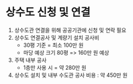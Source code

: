 # 상수도 신청 및 연결
 1. 상수도관 연결을 위해 공공기관에 신청 및 연락 필요
 2. 상수도 연결공사 및 계량기 설치 공사비
    * 30평 기준 = 최소 100만 원
    * 마당 예상 크기 80평 => 160만 원 예상
 3. 주택 내부 공사
    * 1층만 사용 시 = 약 280만 원
 4. 상수도 설치 및 내부 수도관 공사 비용 : 약 450만 원